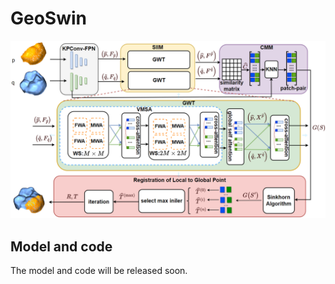 # GeoSwin
![Image text](Pipline.png)

## Model and code

The model and code will be released soon.






